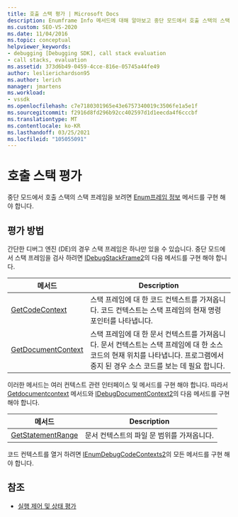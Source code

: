 ```yaml
---
title: 호출 스택 평가 | Microsoft Docs
description: Enumframe Info 메서드에 대해 알아보고 중단 모드에서 호출 스택의 스택 프레임을 볼 수 있도록 구현 하는 방법에 대해 알아봅니다.
ms.custom: SEO-VS-2020
ms.date: 11/04/2016
ms.topic: conceptual
helpviewer_keywords:
- debugging [Debugging SDK], call stack evaluation
- call stacks, evaluation
ms.assetid: 373d6b49-0459-4cce-816e-05745a44fe49
author: leslierichardson95
ms.author: lerich
manager: jmartens
ms.workload:
- vssdk
ms.openlocfilehash: c7e7180301965e43e6757340019c3506fe1a5e1f
ms.sourcegitcommit: f2916d8fd296b92cc402597d1d1eecda4f6cccbf
ms.translationtype: MT
ms.contentlocale: ko-KR
ms.lasthandoff: 03/25/2021
ms.locfileid: "105055091"
---
```

# <a name="call-stack-evaluation"></a>호출 스택 평가
중단 모드에서 호출 스택의 스택 프레임을 보려면 [Enum프레임 정보](../../extensibility/debugger/reference/idebugthread2-enumframeinfo.md) 메서드를 구현 해야 합니다.

## <a name="methods-for-evaluation"></a>평가 방법
 간단한 디버그 엔진 (DE)의 경우 스택 프레임은 하나만 있을 수 있습니다. 중단 모드에서 스택 프레임을 검사 하려면 [IDebugStackFrame2](../../extensibility/debugger/reference/idebugstackframe2.md)의 다음 메서드를 구현 해야 합니다.

|메서드|Description|
|------------|-----------------|
|[GetCodeContext](../../extensibility/debugger/reference/idebugstackframe2-getcodecontext.md)|스택 프레임에 대 한 코드 컨텍스트를 가져옵니다. 코드 컨텍스트는 스택 프레임의 현재 명령 포인터를 나타냅니다.|
|[GetDocumentContext](../../extensibility/debugger/reference/idebugstackframe2-getdocumentcontext.md)|스택 프레임에 대 한 문서 컨텍스트를 가져옵니다. 문서 컨텍스트는 스택 프레임에 대 한 소스 코드의 현재 위치를 나타냅니다. 프로그램에서 중지 된 경우 소스 코드를 보는 데 필요 합니다.|

 이러한 메서드는 여러 컨텍스트 관련 인터페이스 및 메서드를 구현 해야 합니다. 따라서 [Getdocumentcontext](../../extensibility/debugger/reference/idebugcodecontext2-getdocumentcontext.md) 메서드와 [IDebugDocumentContext2](../../extensibility/debugger/reference/idebugdocumentcontext2.md)의 다음 메서드를 구현 해야 합니다.

|메서드|Description|
|------------|-----------------|
|[GetStatementRange](../../extensibility/debugger/reference/idebugdocumentcontext2-getstatementrange.md)|문서 컨텍스트의 파일 문 범위를 가져옵니다.|

 코드 컨텍스트를 열거 하려면 [IEnumDebugCodeContexts2](../../extensibility/debugger/reference/ienumdebugcodecontexts2.md)의 모든 메서드를 구현 해야 합니다.

## <a name="see-also"></a>참조
- [실행 제어 및 상태 평가](../../extensibility/debugger/execution-control-and-state-evaluation.md)
